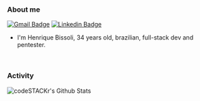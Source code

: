 ### About me

[![Gmail Badge](https://img.shields.io/badge/-Gmail-d44638?style=flat-square&logo=Gmail&logoColor=white&link=[email])][email] 
[![Linkedin Badge](https://img.shields.io/badge/-Lindkedin-007bb5?style=flat-square&logo=Linkedin&logoColor=white&link=[linkedin])][linkedin] 

- I'm Henrique Bissoli, 34 years old, brazilian, full-stack dev and pentester.<br />
<br />

### Activity

<img alt="codeSTACKr's Github Stats" src="https://github-readme-stats.vercel.app/api?username=shadowz3n&show_icons=true&hide_border=true" />

[email]: mailto:henrique@imps.com.br
[chozy]: https://chozy.com.br
[facebook]: https://www.facebook.com/henrique.bissoli.silva
[twitter]: https://twitter.com/Shadowz3n
[instagram]: https://instagram.com/henrique_bissoli
[linkedin]: https://www.linkedin.com/in/henriquebissoli/
